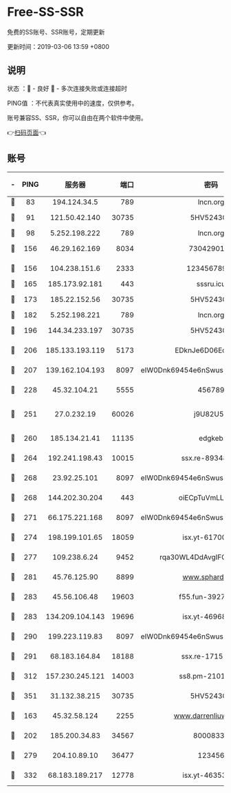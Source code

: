 # Free-SS-SSR

免费的SS账号、SSR账号，定期更新

更新时间：2019-03-06 13:59 +0800

## 说明

状态     ：🙂 - 良好 🙁 - 多次连接失败或连接超时

PING值   ：不代表真实使用中的速度，仅供参考。

账号兼容SS、SSR，你可以自由在两个软件中使用。

👉[扫码页面](https://liesauer.github.io/free-ss-ssr.github.io/)👈

## 账号

|-|PING|服务器|端口|密码|加密方式|区域|
|:----:|:----:|:-----:|-----:|:----:|:----:|:----:|
|🙂|83|194.124.34.5|789|lncn.org|rc4|JP|
|🙂|91|121.50.42.140|30735|5HV52430C|aes-256-cfb|JP|
|🙂|98|5.252.198.222|789|lncn.org|rc4|JP|
|🙂|156|46.29.162.169|8034|7304290167|aes-256-cfb|RU|
|🙂|156|104.238.151.6|2333|12345678900|aes-256-cfb|JP|
|🙂|165|185.173.92.181|443|sssru.icu|rc4-md5|RU|
|🙂|173|185.22.152.56|30735|5HV52430C|aes-256-cfb|RU|
|🙂|182|5.252.198.221|789|lncn.org|rc4|JP|
|🙂|196|144.34.233.197|30735|5HV52430C|aes-256-cfb|US|
|🙂|206|185.133.193.119|5173|EDknJe6D06EoWDaw|aes-256-cfb|US|
|🙂|207|139.162.104.193|8097|eIW0Dnk69454e6nSwuspv9DmS201tQ0D|aes-256-cfb|JP|
|🙂|228|45.32.104.21|5555|456789|aes-256-cfb|SG|
|🙂|251|27.0.232.19|60026|j9U82U53|xchacha20-ietf-poly1305|HK|
|🙂|260|185.134.21.41|11135|edgkeb|aes-256-cfb|GB|
|🙂|264|192.241.198.43|10015|ssx.re-89348250|aes-256-cfb|US|
|🙂|268|23.92.25.101|8097|eIW0Dnk69454e6nSwuspv9DmS201tQ0D|aes-256-cfb|US|
|🙂|268|144.202.30.204|443|oiECpTuVmLLxk4Ts|aes-256-cfb|US|
|🙂|271|66.175.221.168|8097|eIW0Dnk69454e6nSwuspv9DmS201tQ0D|aes-256-cfb|US|
|🙂|274|198.199.101.65|18059|isx.yt-61700807|aes-256-cfb|US|
|🙂|277|109.238.6.24|9452|rqa30WL4DdAvgIFG6Fs3znzTa|aes-256-cfb|FR|
|🙂|281|45.76.125.90|8899|www.sphard.com|aes-256-cfb|JP|
|🙂|283|45.56.106.48|19603|f55.fun-39271360|aes-256-cfb|US|
|🙂|283|134.209.104.143|19696|isx.yt-46968452|aes-256-cfb|SG|
|🙂|290|199.223.119.83|8097|eIW0Dnk69454e6nSwuspv9DmS201tQ0D|aes-256-cfb|US|
|🙂|291|68.183.164.84|18188|ssx.re-17151822|aes-256-cfb|US|
|🙂|312|157.230.245.121|14003|ss8.pm-21010216|aes-256-cfb|SG|
|🙂|351|31.132.38.215|30735|5HV52430C|aes-256-cfb|US|
|🙂|163|45.32.58.124|2255|www.darrenliuwei.com|aes-256-cfb|JP|
|🙂|202|185.200.34.83|34567|80008331|aes-256-cfb|US|
|🙂|279|204.10.89.10|36477|123456|aes-256-cfb|US|
|🙂|332|68.183.189.217|12778|isx.yt-46353039|aes-256-cfb|SG|
